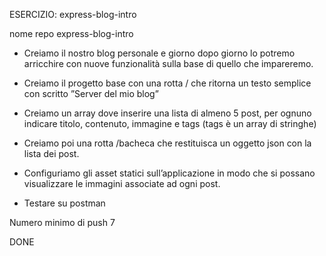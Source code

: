 ESERCIZIO: express-blog-intro

nome repo express-blog-intro

- Creiamo il nostro blog personale e giorno dopo giorno lo potremo arricchire con nuove funzionalità sulla base di quello che impareremo.
  
- Creiamo il progetto base con una rotta / che ritorna un testo semplice con scritto ”Server del mio blog”

- Creiamo un array dove inserire una lista di almeno 5 post, per ognuno indicare titolo, contenuto, immagine e tags (tags è un array di stringhe)

- Creiamo poi una rotta /bacheca che restituisca un oggetto json con la lista dei post.

- Configuriamo gli asset statici sull’applicazione in modo che si possano visualizzare le immagini associate ad ogni post.

- Testare su postman

Numero minimo di push 7

DONE